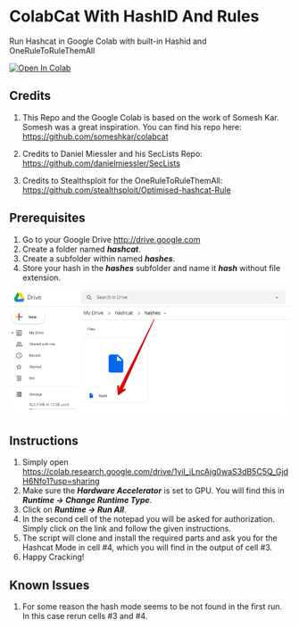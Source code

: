 # ColabCat With HashID And Rules
Run Hashcat in Google Colab with built-in Hashid and OneRuleToRuleThemAll

[![Open In Colab](https://colab.research.google.com/assets/colab-badge.svg)](https://colab.research.google.com/drive/1yil_iLncAjg0waS3dB5C5Q_GjdH6Nfo1?usp=sharing)

## Credits
1. This Repo and the Google Colab is based on the work of Somesh Kar. Somesh was a great inspiration. You can find his repo here: https://github.com/someshkar/colabcat

2. Credits to Daniel Miessler and his SecLists Repo: https://github.com/danielmiessler/SecLists

3. Credits to Stealthsploit for the OneRuleToRuleThemAll: https://github.com/stealthsploit/Optimised-hashcat-Rule

## Prerequisites
1. Go to your Google Drive http://drive.google.com
2. Create a folder named _**hashcat**_.
3. Create a subfolder within named _**hashes**_.
4. Store your hash in the _**hashes**_ subfolder and name it _**hash**_ without file extension.

![File Structure](https://raw.githubusercontent.com/1N53C/ColabCatWithHashIDandRules/master/GoogleDriveHash.png)

## Instructions
1. Simply open https://colab.research.google.com/drive/1yil_iLncAjg0waS3dB5C5Q_GjdH6Nfo1?usp=sharing
2. Make sure the _**Hardware Accelerator**_ is set to GPU. You will find this in _**Runtime -> Change Runtime Type**_.
3. Click on _**Runtime -> Run All**_.
4. In the second cell of the notepad you will be asked for authorization. Simply click on the link and follow the given instructions.
5. The script will clone and install the required parts and ask you for the Hashcat Mode in cell #4, which you will find in the output of cell #3.
6. Happy Cracking!

## Known Issues
1. For some reason the hash mode seems to be not found in the first run. In this case rerun cells #3 and #4.
